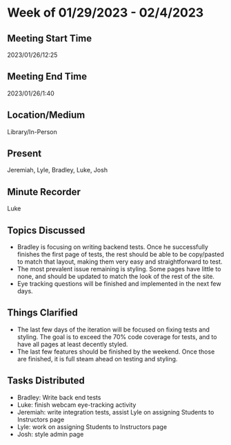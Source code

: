 # Week of 01/29/2023 - 02/4/2023

## Meeting Start Time

2023/01/26/12:25

## Meeting End Time

2023/01/26/1:40

## Location/Medium

Library/In-Person

## Present

Jeremiah, Lyle, Bradley, Luke, Josh

## Minute Recorder

Luke

## Topics Discussed
- Bradley is focusing on writing backend tests. Once he successfully finishes the first page of tests, the rest should be able to be copy/pasted to match that layout, making them very easy and straightforward to test.
- The most prevalent issue remaining is styling. Some pages have little to none, and should be updated to match the look of the rest of the site.
- Eye tracking questions will be finished and implemented in the next few days.

## Things Clarified
- The last few days of the iteration will be focused on fixing tests and styling. The goal is to exceed the 70% code coverage for tests, and to have all pages at least decently styled.
- The last few features should be finished by the weekend. Once those are finished, it is full steam ahead on testing and styling.

## Tasks Distributed
- Bradley: Write back end tests
- Luke: finish webcam eye-tracking activity
- Jeremiah: write integration tests, assist Lyle on assigning Students to Instructors page
- Lyle: work on assigning Students to Instructors page
- Josh: style admin page